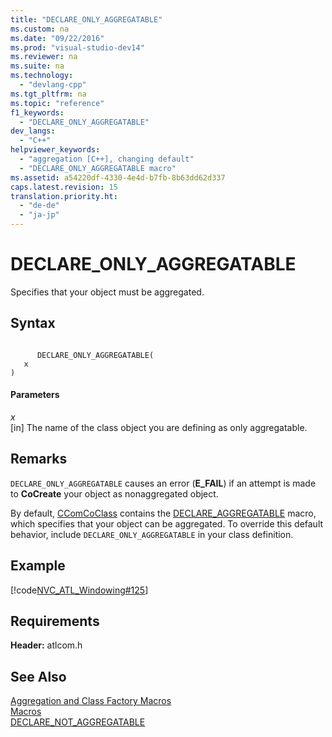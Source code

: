 ```yaml
---
title: "DECLARE_ONLY_AGGREGATABLE"
ms.custom: na
ms.date: "09/22/2016"
ms.prod: "visual-studio-dev14"
ms.reviewer: na
ms.suite: na
ms.technology: 
  - "devlang-cpp"
ms.tgt_pltfrm: na
ms.topic: "reference"
f1_keywords: 
  - "DECLARE_ONLY_AGGREGATABLE"
dev_langs: 
  - "C++"
helpviewer_keywords: 
  - "aggregation [C++], changing default"
  - "DECLARE_ONLY_AGGREGATABLE macro"
ms.assetid: a54220df-4330-4e4d-b7fb-8b63dd62d337
caps.latest.revision: 15
translation.priority.ht: 
  - "de-de"
  - "ja-jp"
---
```

# DECLARE_ONLY_AGGREGATABLE
Specifies that your object must be aggregated.  
  
## Syntax  
  
```  
  
      DECLARE_ONLY_AGGREGATABLE(   
   x    
)  
```  
  
#### Parameters  
 *x*  
 [in] The name of the class object you are defining as only aggregatable.  
  
## Remarks  
 `DECLARE_ONLY_AGGREGATABLE` causes an error (**E_FAIL**) if an attempt is made to **CoCreate** your object as nonaggregated object.  
  
 By default, [CComCoClass](../vs140/ccomcoclass-class.md) contains the [DECLARE_AGGREGATABLE](../vs140/declare_aggregatable.md) macro, which specifies that your object can be aggregated. To override this default behavior, include `DECLARE_ONLY_AGGREGATABLE` in your class definition.  
  
## Example  
 [!code[NVC_ATL_Windowing#125](../vs140/codesnippet/CPP/declare_only_aggregatable_1.h)]  
  
## Requirements  
 **Header:** atlcom.h  
  
## See Also  
 [Aggregation and Class Factory Macros](../vs140/aggregation-and-class-factory-macros.md)   
 [Macros](../vs140/atl-macros.md)   
 [DECLARE_NOT_AGGREGATABLE](../vs140/declare_not_aggregatable.md)